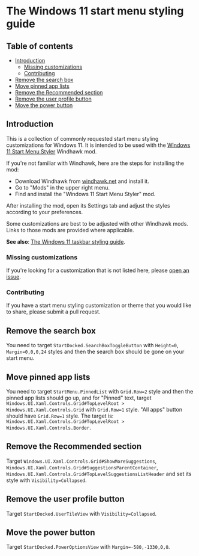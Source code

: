 # The Windows 11 start menu styling guide

## Table of contents

* [Introduction](#introduction)
  * [Missing customizations](#missing-customizations)
  * [Contributing](#contributing)
* [Remove the search box](#remove-the-search-box)
* [Move pinned app lists](#move-pinned-app-lists)
* [Remove the Recommended section](#remove-the-recommended-section)
* [Remove the user profile button](#remove-the-user-profile-button)
* [Move the power button](#move-the-power-button)

## Introduction

This is a collection of commonly requested start menu styling customizations for
Windows 11. It is intended to be used with the [Windows 11 Start Menu
Styler](https://windhawk.net/mods/windows-11-start-menu-styler) Windhawk mod.

If you're not familiar with Windhawk, here are the steps for installing the mod:

* Download Windhawk from [windhawk.net](https://windhawk.net/) and install it.
* Go to "Mods" in the upper right menu.
* Find and install the "Windows 11 Start Menu Styler" mod.

After installing the mod, open its Settings tab and adjust the styles according
to your preferences.

Some customizations are best to be adjusted with other Windhawk mods. Links to
those mods are provided where applicable.

**See also**: [The Windows 11 taskbar styling
guide](https://github.com/ramensoftware/windows-11-taskbar-styling-guide/blob/main/README.md).

### Missing customizations

If you're looking for a customization that is not listed here, please [open an
issue](https://github.com/ramensoftware/windows-11-start-menu-styling-guide/issues/new).

### Contributing

If you have a start menu styling customization or theme that you would like to
share, please submit a pull request.

## Remove the search box

You need to target `StartDocked.SearchBoxToggleButton` with `Height=0`,
`Margin=0,0,0,24` styles and then the search box should be gone on your start
menu.

## Move pinned app lists

You need to target `StartMenu.PinnedList` with `Grid.Row=2` style and then the
pinned app lists should go up, and for "Pinned" text, target
`Windows.UI.Xaml.Controls.Grid#TopLevelRoot > Windows.UI.Xaml.Controls.Grid`
with `Grid.Row=1` style. "All apps" button should have `Grid.Row=1` style. The
target is: `Windows.UI.Xaml.Controls.Grid#TopLevelRoot >
Windows.UI.Xaml.Controls.Border`.

## Remove the Recommended section

Target `Windows.UI.Xaml.Controls.Grid#ShowMoreSuggestions`,
`Windows.UI.Xaml.Controls.Grid#SuggestionsParentContainer`,
`Windows.UI.Xaml.Controls.Grid#TopLevelSuggestionsListHeader` and set its style
with `Visibility=Collapsed`.

## Remove the user profile button

Target `StartDocked.UserTileView` with `Visibility=Collapsed`.

## Move the power button

Target `StartDocked.PowerOptionsView` with `Margin=-580,-1330,0,0`.
